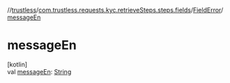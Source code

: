 //[trustless](../../../index.md)/[com.trustless.requests.kyc.retrieveSteps.steps.fields](../index.md)/[FieldError](index.md)/[messageEn](message-en.md)

# messageEn

[kotlin]\
val [messageEn](message-en.md): [String](https://kotlinlang.org/api/latest/jvm/stdlib/kotlin/-string/index.html)
